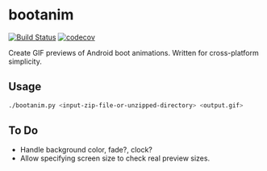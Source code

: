 # bootanim

[![Build Status](https://www.travis-ci.com/WiLGYSeF/bootanim.svg?branch=master)](https://www.travis-ci.com/WiLGYSeF/bootanim)
[![codecov](https://codecov.io/gh/WiLGYSeF/bootanim/branch/master/graph/badge.svg?token=BJLMZSJPXO)](https://codecov.io/gh/WiLGYSeF/bootanim)

Create GIF previews of Android boot animations.
Written for cross-platform simplicity.

## Usage

```bash
./bootanim.py <input-zip-file-or-unzipped-directory> <output.gif>
```

## To Do

- Handle background color, fade?, clock?
- Allow specifying screen size to check real preview sizes.
